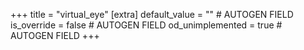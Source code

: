 +++
title = "virtual_eye"
[extra]
default_value = "" # AUTOGEN FIELD
is_override = false # AUTOGEN FIELD
od_unimplemented = true # AUTOGEN FIELD
+++